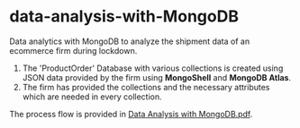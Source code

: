 # data-analysis-with-MongoDB

Data analytics with MongoDB to analyze the shipment data of an ecommerce firm during lockdown.

<ol>
<li>The 'ProductOrder' Database with various collections is created using JSON data provided by the firm using <b>MongoShell</b> and <b>MongoDB Atlas</b>.</li>

<li>The firm has provided the collections and the necessary attributes which are needed in every collection.</li>

</ol>

The process flow is provided in [Data Analysis with MongoDB.pdf](../master/Data%20Analysis%20with%20MongoDB.pdf).
